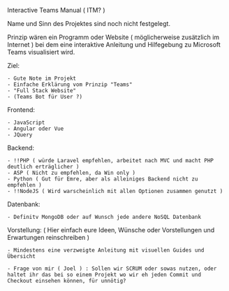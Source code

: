 Interactive Teams Manual ( ITM? )

Name und Sinn des Projektes sind noch nicht festgelegt.

Prinzip wären ein Programm oder Website ( möglicherweise zusätzlich im Internet ) bei dem eine interaktive Anleitung und Hilfegebung zu Microsoft Teams visualisiert wird.

Ziel:

	- Gute Note im Projekt
	- Einfache Erklärung vom Prinzip "Teams"
	- "Full Stack Website"
	- (Teams Bot für User ?)


Frontend:

	- JavaScript
	- Angular oder Vue
	- JQuery

Backend:
	
	- !!PHP ( würde Laravel empfehlen, arbeitet nach MVC und macht PHP deutlich erträglicher )
	- ASP ( Nicht zu empfehlen, da Win only )
	- Python ( Gut für Emre, aber als alleiniges Backend nicht zu empfehlen ) 
	- !!NodeJS ( Wird warscheinlich mit allen Optionen zusammen genutzt ) 

Datenbank:
	
	- Definitv MongoDB oder auf Wunsch jede andere NoSQL Datenbank



Vorstellung: ( Hier einfach eure Ideen, Wünsche oder Vorstellungen und Erwartungen reinschreiben ) 

	- Mindestens eine verzweigte Anleitung mit visuellen Guides und Übersicht

	- Frage von mir ( Joel ) : Sollen wir SCRUM oder sowas nutzen, oder haltet ihr das bei so einem Projekt wo wir eh jeden Commit und Checkout einsehen können, für unnötig?
